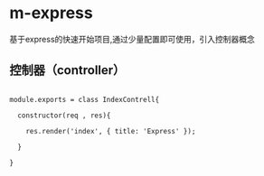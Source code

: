# m-express
基于express的快速开始项目,通过少量配置即可使用，引入控制器概念

## 控制器（controller）

```

module.exports = class IndexContrell{

  constructor(req , res){

    res.render('index', { title: 'Express' });

  }

}

```


